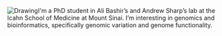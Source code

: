 <img style="float: left;" src="/Oscar Rodriguez.jpg" alt="Drawing" style="width: 250px;"/>
I'm a PhD student in Ali Bashir’s and Andrew Sharp’s lab at the Icahn School of Medicine at Mount Sinai. I’m interesting in genomics and bioinformatics, specifically genomic variation and genome functionality.
